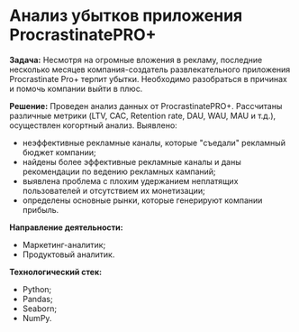 # Анализ убытков приложения ProcrastinatePRO+
**Задача:**
Несмотря на огромные вложения в рекламу, последние несколько месяцев компания-создатель развлекательного приложения Procrastinate Pro+ терпит убытки. Необходимо разобраться в причинах и помочь компании выйти в плюс.

**Решение:**
Проведен анализ данных от ProcrastinatePRO+. Рассчитаны различные метрики (LTV, CAC, Retention rate, DAU, WAU, MAU и т.д.), осуществлен когортный анализ.
Выявлено:
 - неэффективные рекламные каналы, которые "съедали" рекламный бюджет компании;
 - найдены более эффективные рекламные каналы и даны рекомендации по ведению рекламных кампаний;
 - выявлена проблема с плохим удержанием неплатящих пользователей и отсутствием их монетизации;
 - определены основные рынки, которые генерируют компании прибыль.

**Направление деятельности:**
- Маркетинг-аналитик;
- Продуктовый аналитик.

**Технологический стек:**
- Python;
- Pandas;
- Seaborn;
- NumPy.
